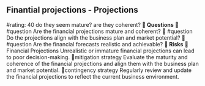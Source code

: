 

## Finantial projections - Projections
#rating: 40
do they seem mature?  are they coherent?
**💭 Questions**
💭 #question Are the financial projections mature and coherent?
 💭 #question Do the projections align with the business plan and market potential?
 💭 #question Are the financial forecasts realistic and achievable?
**🚨 Risks**
🚨Financial Projections
Unrealistic or immature financial projections can lead to poor decision-making.
🚨mitigation strategy
Evaluate the maturity and coherence of the financial projections and align them with the business plan and market potential.
🚨contingency strategy
Regularly review and update the financial projections to reflect the current business environment.




